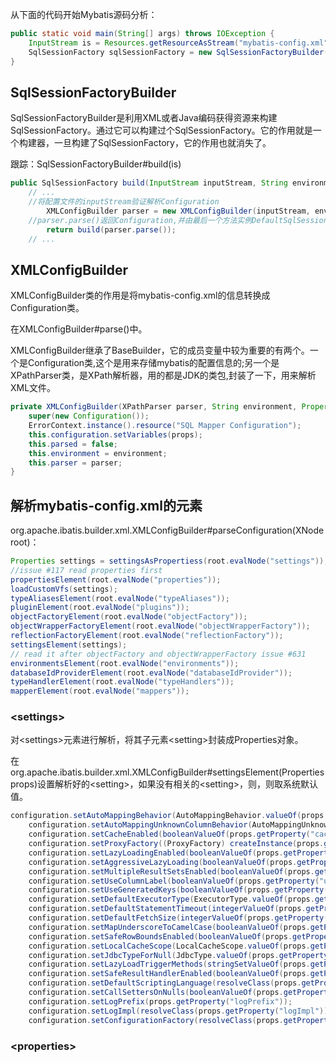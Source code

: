 从下面的代码开始Mybatis源码分析：

```java
public static void main(String[] args) throws IOException {
    InputStream is = Resources.getResourceAsStream("mybatis-config.xml");
    SqlSessionFactory sqlSessionFactory = new SqlSessionFactoryBuilder().build(is);
}
```

## SqlSessionFactoryBuilder

SqlSessionFactoryBuilder是利用XML或者Java编码获得资源来构建SqlSessionFactory。通过它可以构建过个SqlSessionFactory。它的作用就是一个构建器，一旦构建了SqlSessionFactory，它的作用也就消失了。

跟踪：SqlSessionFactoryBuilder#build(is)

```java
public SqlSessionFactory build(InputStream inputStream, String environment, Properties properties) {
    // ...
    //将配置文件的inputStream验证解析Configuration
		XMLConfigBuilder parser = new XMLConfigBuilder(inputStream, environment, properties);
    //parser.parse()返回Configuration,并由最后一个方法实例DefaultSqlSessionFactory(config)返回
		return build(parser.parse());
    // ...
```

## XMLConfigBuilder

XMLConfigBuilder类的作用是将mybatis-config.xml的信息转换成Configuration类。

在XMLConfigBuilder#parse()中。

XMLConfigBuilder继承了BaseBuilder，它的成员变量中较为重要的有两个。一个是Configuration类,这个是用来存储mybatis的配置信息的;另一个是XPathParser类，是XPath解析器，用的都是JDK的类包,封装了一下，用来解析XML文件。

```java
private XMLConfigBuilder(XPathParser parser, String environment, Properties props) {
    super(new Configuration());
    ErrorContext.instance().resource("SQL Mapper Configuration");
    this.configuration.setVariables(props);
    this.parsed = false;
    this.environment = environment;
    this.parser = parser;
}
```

## 解析mybatis-config.xml的元素

org.apache.ibatis.builder.xml.XMLConfigBuilder#parseConfiguration(XNode root)：

```java
Properties settings = settingsAsPropertiess(root.evalNode("settings"));
//issue #117 read properties first
propertiesElement(root.evalNode("properties"));
loadCustomVfs(settings);
typeAliasesElement(root.evalNode("typeAliases"));
pluginElement(root.evalNode("plugins"));
objectFactoryElement(root.evalNode("objectFactory"));
objectWrapperFactoryElement(root.evalNode("objectWrapperFactory"));
reflectionFactoryElement(root.evalNode("reflectionFactory"));
settingsElement(settings);
// read it after objectFactory and objectWrapperFactory issue #631
environmentsElement(root.evalNode("environments"));
databaseIdProviderElement(root.evalNode("databaseIdProvider"));
typeHandlerElement(root.evalNode("typeHandlers"));
mapperElement(root.evalNode("mappers"));
```

### \<settings>

对\<settings>元素进行解析，将其子元素\<setting>封装成Properties对象。

在org.apache.ibatis.builder.xml.XMLConfigBuilder#settingsElement(Properties props)设置解析好的\<setting>，如果没有相关的\<setting>，则，则取系统默认值。

```java
configuration.setAutoMappingBehavior(AutoMappingBehavior.valueOf(props.getProperty("autoMappingBehavior", "PARTIAL")));
    configuration.setAutoMappingUnknownColumnBehavior(AutoMappingUnknownColumnBehavior.valueOf(props.getProperty("autoMappingUnknownColumnBehavior", "NONE")));
    configuration.setCacheEnabled(booleanValueOf(props.getProperty("cacheEnabled"), true));
    configuration.setProxyFactory((ProxyFactory) createInstance(props.getProperty("proxyFactory")));
    configuration.setLazyLoadingEnabled(booleanValueOf(props.getProperty("lazyLoadingEnabled"), false));
    configuration.setAggressiveLazyLoading(booleanValueOf(props.getProperty("aggressiveLazyLoading"), true));
    configuration.setMultipleResultSetsEnabled(booleanValueOf(props.getProperty("multipleResultSetsEnabled"), true));
    configuration.setUseColumnLabel(booleanValueOf(props.getProperty("useColumnLabel"), true));
    configuration.setUseGeneratedKeys(booleanValueOf(props.getProperty("useGeneratedKeys"), false));
    configuration.setDefaultExecutorType(ExecutorType.valueOf(props.getProperty("defaultExecutorType", "SIMPLE")));
    configuration.setDefaultStatementTimeout(integerValueOf(props.getProperty("defaultStatementTimeout"), null));
    configuration.setDefaultFetchSize(integerValueOf(props.getProperty("defaultFetchSize"), null));
    configuration.setMapUnderscoreToCamelCase(booleanValueOf(props.getProperty("mapUnderscoreToCamelCase"), false));
    configuration.setSafeRowBoundsEnabled(booleanValueOf(props.getProperty("safeRowBoundsEnabled"), false));
    configuration.setLocalCacheScope(LocalCacheScope.valueOf(props.getProperty("localCacheScope", "SESSION")));
    configuration.setJdbcTypeForNull(JdbcType.valueOf(props.getProperty("jdbcTypeForNull", "OTHER")));
    configuration.setLazyLoadTriggerMethods(stringSetValueOf(props.getProperty("lazyLoadTriggerMethods"), "equals,clone,hashCode,toString"));
    configuration.setSafeResultHandlerEnabled(booleanValueOf(props.getProperty("safeResultHandlerEnabled"), true));
    configuration.setDefaultScriptingLanguage(resolveClass(props.getProperty("defaultScriptingLanguage")));
    configuration.setCallSettersOnNulls(booleanValueOf(props.getProperty("callSettersOnNulls"), false));
    configuration.setLogPrefix(props.getProperty("logPrefix"));
    configuration.setLogImpl(resolveClass(props.getProperty("logImpl")));
    configuration.setConfigurationFactory(resolveClass(props.getProperty("configurationFactory")));
```

### \<properties>

